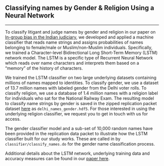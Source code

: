 ## Classifying names by Gender & Religion Using a Neural Network
---------------------------------------------------------------------

To classify litigant and judge names by gender and religion in our paper on  [In-group bias in the Indian judiciary](http://paulnovosad.com/pdf/india-judicial-bias.pdf), 
we developed and applied a machine classifier that reads name strings and assigns probabilities of names belonging to female/male or Muslim/non-Muslim individuals.
Specifically, we trained a Character-level Bidirectional Long Short-Term Memory (LSTM) network model. The LSTM is a specific type of Recurrent Neural Network which 
reads over name characters and interprets them based on a “memory” of the history of characters.

We trained the LSTM classifier on two large underlying datasets containing millions of names mapped to identities. To classify gender, we use a dataset of 13.7 million names with labeled gender from the Delhi voter
rolls. To classify religion, we use a database of 1.4 million names with a religion label for individuals who sat for the National Railway Exam. The resulting model 
to classify name strings by gender is saved in the zipped replication packet dataset [here](https://drive.google.com/file/d/1N_7vKKRDiBHhMZT5eRqNszR1aksMrlJd/view) as 
`delhi_names_gender.hdf5`. For those interested in using the underlying religion classifier, we request you to get in touch with us for access.

The gender classifier model and a sub-set of 10,000 random names have been provided in the replication data packet to illustrate how the LSTM classifier built for our study works. These are called in by `classifier/classify_names.do` for the gender
name classification process. 

Additional details about the LSTM network, underlying training data and accuracy measures can be found in our [paper here](http://paulnovosad.com/pdf/india-judicial-bias.pdf).
